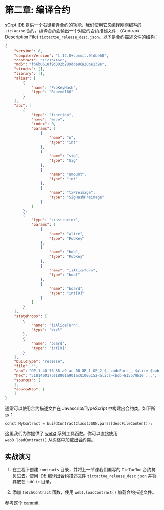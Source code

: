 # 第二章: 编译合约

[sCrpt IDE](https://scrypt-ide.readthedocs.io/zh_CN/latest/compiling.html) 提供一个右键编译合约的功能。我们使用它来编译刚刚编写的 `TicTacToe` 合约。编译合约会输出一个对应的合约描述文件 （Contract Description File) `tictactoe_release_desc.json`。以下是合约描述文件的结构：

```json
{
    "version": 8,
    "compilerVersion": "1.14.0+commit.9fdbe60",
    "contract": "TicTacToe",
    "md5": "fb6b0618f95002b289dda96a20be139e",
    "structs": [],
    "library": [],
    "alias": [
        {
            "name": "PubKeyHash",
            "type": "Ripemd160"
        }
    ],
    "abi": [
        {
            "type": "function",
            "name": "move",
            "index": 0,
            "params": [
                {
                    "name": "n",
                    "type": "int"
                },
                {
                    "name": "sig",
                    "type": "Sig"
                },
                {
                    "name": "amount",
                    "type": "int"
                },
                {
                    "name": "txPreimage",
                    "type": "SigHashPreimage"
                }
            ]
        },
        {
            "type": "constructor",
            "params": [
                {
                    "name": "alice",
                    "type": "PubKey"
                },
                {
                    "name": "bob",
                    "type": "PubKey"
                },
                {
                    "name": "isAliceTurn",
                    "type": "bool"
                },
                {
                    "name": "board",
                    "type": "int[9]"
                }
            ]
        }
    ],
    "stateProps": [
        {
            "name": "isAliceTurn",
            "type": "bool"
        },
        {
            "name": "board",
            "type": "int[9]"
        }
    ],
    "buildType": "release",
    "file": "",
    "asm": "OP_1 40 76 88 a9 ac 00 OP_1 OP_2 $__codePart__ $alice $bob $is_alice_turn $board ...",
    "hex": "5101400176018801a901ac01005152<alice><bob>615b79610 ...",
    "sources": [
    ],
    "sourceMap": [ 
    ]
}
```

通常可以使用合约描述文件在 Javascript/TypeScript 中构建出合约类，如下所示：

```
const MyContract = buildContractClass(JSON.parse(descFileContent));
```

这里我们为你提供了 [web3](https://github.com/sCrypt-Inc/tic-tac-toe/blob/7ae1eb8cb46bd8315d9c7d858b6a190ba3c4c306/src/web3/web3.ts) 系列工具函数。你可以直接使用 `web3.loadContract()` 从网络中加载出合约类。


## 实战演习

1. 在工程下创建 `contracts` 目录，并将上一节课我们编写的 `TicTacToe` 合约拷贝进去。使用 IDE 编译出合约描述文件 `tictactoe_release_desc.json` 并将其放在 `public` 目录。

2. 添加 `fetchContract` 函数，使用 `web3.loadContract()` 加载合约描述文件。

参考这个 [commit](https://github.com/sCrypt-Inc/tic-tac-toe/commit/5cf4afb31925d141c201d28355ac7ab7597eb1d7)
